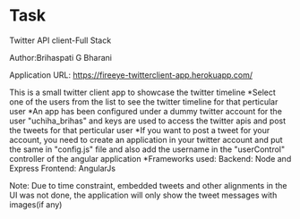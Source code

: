 # Task
Twitter API client-Full Stack


Author:Brihaspati G Bharani

Application URL: https://fireeye-twitterclient-app.herokuapp.com/

This is a small twitter client app to showcase the twitter timeline
*Select one of the users from the list to see the twitter timeline for that perticular user
*An app has been configured under a dummy twitter account for the user "uchiha_brihas" and keys are
used to access the twitter apis and post the tweets for that perticular user
*If you want to post a tweet for your account, you need to create an application in your twitter account
and put the same in "config.js" file and also add the username in the "userControl" controller of the angular application
*Frameworks used:
    Backend: Node and Express
    Frontend: AngularJs

Note: Due to time constraint, embedded tweets and other alignments in the UI was not done,
      the application will only show the tweet messages with images(if any)
